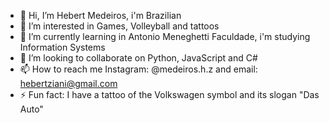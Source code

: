 - 👋 Hi, I’m Hebert Medeiros, i'm Brazilian
- 👀 I’m interested in Games, Volleyball and tattoos
- 🌱 I’m currently learning in Antonio Meneghetti Faculdade, i'm studying Information Systems
- 💞️ I’m looking to collaborate on Python, JavaScript and C#
- 📫 How to reach me Instagram: @medeiros.h.z and email: hebertziani@gmail.com
- ⚡ Fun fact: I have a tattoo of the Volkswagen symbol and its slogan "Das Auto"

<!---
MedeirosZH/MedeirosZH is a ✨ special ✨ repository because its `README.md` (this file) appears on your GitHub profile.
You can click the Preview link to take a look at your changes.
--->
